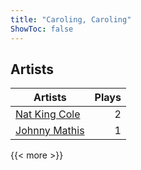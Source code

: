 ```yaml
---
title: "Caroling, Caroling"
ShowToc: false
---
```


## Artists
Artists | Plays 
----- | -----: 
[Nat King Cole](/artists/nat-king-cole-3428) | 2
[Johnny Mathis](/artists/johnny-mathis-14581) | 1

{{< more >}}